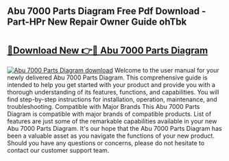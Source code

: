 ## Abu 7000 Parts Diagram Free Pdf Download - Part-HPr New Repair Owner Guide ohTbk

# <h2><a href="http://dfswoa.blite.top/?on=Abu+7000+Parts+Diagram">🔗Download New 👉🔴 Abu 7000 Parts Diagram</a></h2>

[![Abu 7000 Parts Diagram download](https://i.imgur.com/lujVjoI.png)](http://dfswoa.blite.top/?on=Abu+7000+Parts+Diagram)
Welcome to the user manual for your newly delivered Abu 7000 Parts Diagram. This comprehensive guide is intended to help you get started with your product and provide you with a thorough understanding of its features, functions, and capabilities. You will find step-by-step instructions for installation, operation, maintenance, and troubleshooting. Compatible with Major Brands This Abu 7000 Parts Diagram is compatible with major brands of compatible products. List of features are just some of the remarkable capabilities available in your new Abu 7000 Parts Diagram. It's our hope that the Abu 7000 Parts Diagram has been a valuable asset as you navigate the functions of your new product. Should you have any questions or concerns, please do not hesitate to contact our customer support team.
